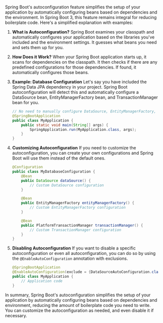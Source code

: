 Spring Boot's autoconfiguration feature simplifies the setup of your application by automatically configuring beans based on dependencies and the environment. In Spring Boot 3, this feature remains integral for reducing boilerplate code. Here's a simplified explanation with examples:

1. **What is Autoconfiguration?**
   Spring Boot examines your classpath and automatically configures your application based on the libraries you've included and the environment settings. It guesses what beans you need and sets them up for you.

2. **How Does it Work?**
   When your Spring Boot application starts up, it scans for dependencies on the classpath. It then checks if there are any predefined configurations for those dependencies. If found, it automatically configures those beans.

3. **Example: Database Configuration**
   Let's say you have included the Spring Data JPA dependency in your project. Spring Boot autoconfiguration will detect this and automatically configure a DataSource bean, EntityManagerFactory bean, and TransactionManager bean for you.

   ```java
   // No need to manually configure DataSource, EntityManagerFactory, or TransactionManager
   @SpringBootApplication
   public class MyApplication {
       public static void main(String[] args) {
           SpringApplication.run(MyApplication.class, args);
       }
   }
   ```

4. **Customizing Autoconfiguration**
   If you need to customize the autoconfiguration, you can create your own configurations and Spring Boot will use them instead of the default ones.

   ```java
   @Configuration
   public class MyDatabaseConfiguration {
       @Bean
       public DataSource dataSource() {
           // Custom DataSource configuration
       }

       @Bean
       public EntityManagerFactory entityManagerFactory() {
           // Custom EntityManagerFactory configuration
       }

       @Bean
       public PlatformTransactionManager transactionManager() {
           // Custom TransactionManager configuration
       }
   }
   ```

5. **Disabling Autoconfiguration**
   If you want to disable a specific autoconfiguration or even all autoconfiguration, you can do so by using the `@EnableAutoConfiguration` annotation with exclusions.

   ```java
   @SpringBootApplication
   @EnableAutoConfiguration(exclude = {DataSourceAutoConfiguration.class})
   public class MyApplication {
       // Application code
   }
   ```

In summary, Spring Boot's autoconfiguration simplifies the setup of your application by automatically configuring beans based on dependencies and environment, reducing the amount of boilerplate code you need to write. You can customize the autoconfiguration as needed, and even disable it if necessary.